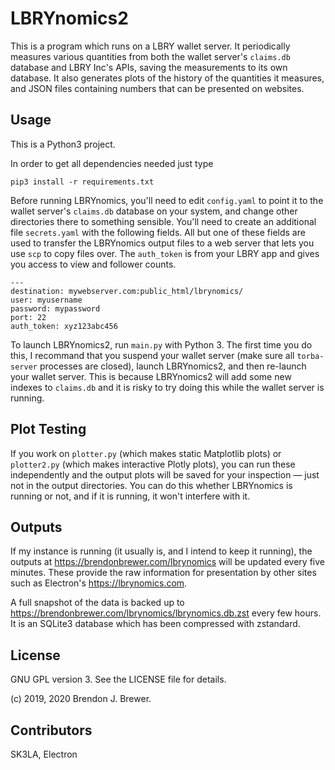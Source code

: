 # LBRYnomics2

This is a program which runs on a LBRY wallet server. It periodically 
measures various quantities from both the wallet server's `claims.db` 
database and LBRY Inc's APIs, saving the measurements to its own 
database. It also generates plots of the history of the quantities it 
measures, and JSON files containing numbers that can be presented on 
websites.

## Usage

This is a Python3 project.

In order to get all dependencies needed just type
```
pip3 install -r requirements.txt
```

Before running LBRYnomics, you'll need to edit `config.yaml` to point it 
to the wallet server's `claims.db` database on your system, and change 
other directories there to something sensible. You'll need to create an 
additional file `secrets.yaml` with the following fields. All but one of 
these fields are used to transfer the LBRYnomics output files to a web 
server that lets you use `scp` to copy files over. The `auth_token` is 
from your LBRY app and gives you access to view and follower counts.

```
---
destination: mywebserver.com:public_html/lbrynomics/
user: myusername
password: mypassword
port: 22
auth_token: xyz123abc456
```

To launch LBRYnomics2, run `main.py` with Python 3. The first time you 
do this, I recommand that you suspend your wallet server (make sure all 
`torba-server` processes are closed), launch LBRYnomics2, and then 
re-launch your wallet server. This is because LBRYnomics2 will add some 
new indexes to `claims.db` and it is risky to try doing this while the 
wallet server is running.

## Plot Testing
If you work on `plotter.py` (which makes static Matplotlib plots) or 
`plotter2.py` (which makes interactive Plotly plots), you can run these 
independently and the output plots will be saved for your inspection 
&mdash; just not in the output directories. You can do this whether 
LBRYnomics is running or not, and if it is running, it won't interfere 
with it.

## Outputs

If my instance is running (it usually is, and I intend to keep it 
running), the outputs at https://brendonbrewer.com/lbrynomics will be 
updated every five minutes. These provide the raw information for 
presentation by other sites such as Electron's https://lbrynomics.com.

A full snapshot of the data is backed up to 
https://brendonbrewer.com/lbrynomics/lbrynomics.db.zst every few hours. 
It is an SQLite3 database which has been compressed with zstandard.
 
## License

GNU GPL version 3. See the LICENSE file for details.

(c) 2019, 2020 Brendon J. Brewer.


## Contributors

SK3LA, Electron
